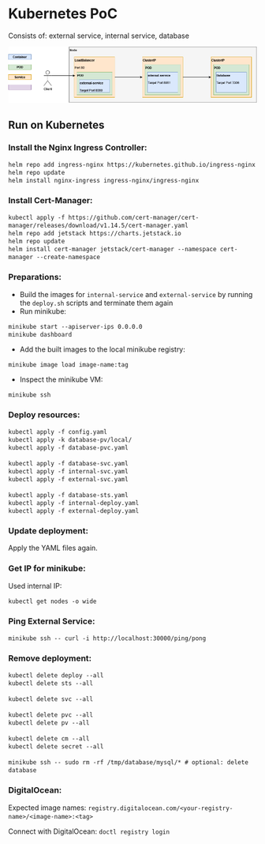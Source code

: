 # Kubernetes PoC

Consists of: external service, internal service, database

![Architecture](Specification.png)

## Run on Kubernetes

### Install the Nginx Ingress Controller:

```shell
helm repo add ingress-nginx https://kubernetes.github.io/ingress-nginx
helm repo update
helm install nginx-ingress ingress-nginx/ingress-nginx
```

### Install Cert-Manager:

```shell
kubectl apply -f https://github.com/cert-manager/cert-manager/releases/download/v1.14.5/cert-manager.yaml
helm repo add jetstack https://charts.jetstack.io
helm repo update
helm install cert-manager jetstack/cert-manager --namespace cert-manager --create-namespace
```

### Preparations:

- Build the images for `internal-service` and `external-service` by running the `deploy.sh` scripts and terminate them again
- Run minikube:

```shell
minikube start --apiserver-ips 0.0.0.0
minikube dashboard
```

- Add the built images to the local minikube registry:

```shell
minikube image load image-name:tag
```

- Inspect the minikube VM:

```shell
minikube ssh
```

### Deploy resources:

```shell
kubectl apply -f config.yaml
kubectl apply -k database-pv/local/
kubectl apply -f database-pvc.yaml

kubectl apply -f database-svc.yaml
kubectl apply -f internal-svc.yaml
kubectl apply -f external-svc.yaml

kubectl apply -f database-sts.yaml
kubectl apply -f internal-deploy.yaml
kubectl apply -f external-deploy.yaml
```

### Update deployment:

Apply the YAML files again.

### Get IP for minikube:

Used internal IP:

```shell
kubectl get nodes -o wide
```

### Ping External Service:

```shell
minikube ssh -- curl -i http://localhost:30000/ping/pong
```

### Remove deployment:

```shell
kubectl delete deploy --all
kubectl delete sts --all

kubectl delete svc --all

kubectl delete pvc --all
kubectl delete pv --all

kubectl delete cm --all
kubectl delete secret --all

minikube ssh -- sudo rm -rf /tmp/database/mysql/* # optional: delete database
```

### DigitalOcean:

Expected image names: `registry.digitalocean.com/<your-registry-name>/<image-name>:<tag>`

Connect with DigitalOcean: `doctl registry login`
